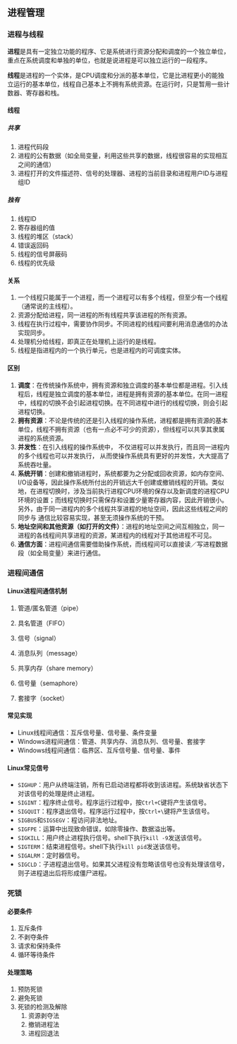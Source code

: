 ## 进程管理

### 进程与线程

**进程**是具有一定独立功能的程序、它是系统进行资源分配和调度的一个独立单位，重点在系统调度和单独的单位，也就是说进程是可以独立运行的一段程序。

**线程**是进程的一个实体，是CPU调度和分派的基本单位，它是比进程更小的能独立运行的基本单位，线程自己基本上不拥有系统资源。在运行时，只是暂用一些计数器、寄存器和栈。

#### 线程

##### 共享

1. 进程代码段
2. 进程的公有数据（如全局变量，利用这些共享的数据，线程很容易的实现相互之间的通信）
3. 进程打开的文件描述符、信号的处理器、进程的当前目录和进程用户ID与进程组ID

##### 独有

1. 线程ID
2. 寄存器组的值
3. 线程的堆区（stack）
4. 错误返回码
5. 线程的信号屏蔽码
6. 线程的优先级

#### 关系

1. 一个线程只能属于一个进程，而一个进程可以有多个线程，但至少有一个线程（通常说的主线程）。
2. 资源分配给进程，同一进程的所有线程共享该进程的所有资源。
3. 线程在执行过程中，需要协作同步。不同进程的线程间要利用消息通信的办法实现同步。
4. 处理机分给线程，即真正在处理机上运行的是线程。
5. 线程是指进程内的一个执行单元，也是进程内的可调度实体。

#### 区别

1. **调度**：在传统操作系统中，拥有资源和独立调度的基本单位都是进程。引入线程后，线程是独立调度的基本单位，进程是拥有资源的基本单位。在同一进程中，线程的切换不会引起进程切换。在不同进程中进行的线程切换，则会引起进程切换。
2. **拥有资源**：不论是传统的还是引入线程的操作系统，进程都是拥有资源的基本单位，线程不拥有资源（也有一点必不可少的资源），但线程可以共享其隶属进程的系统资源。
3. **并发性**：在引入线程的操作系统中， 不仅进程可以并发执行，而且同一进程内的多个线程也可以并发执行， 从而使操作系统具有更好的并发性，大大提高了系统吞吐量。
4. **系统开销**：创建和撤销进程时，系统都要为之分配或回收资源，如内存空间、I/O设备等，因此操作系统所付出的开销远大千创建或撤销线程的开销。类似地，在进程切换时，涉及当前执行进程CPU环境的保存以及新调度的进程CPU环境的设置；而线程切换时只需保存和设置少量寄存器内容，因此开销很小。另外，由于同一进程内的多个线程共享进程的地址空间，因此这些线程之间的同步与通信比较容易实现，甚至无须操作系统的干预。
5. **地址空间和其他资源（如打开的文件）**：进程的地址空间之间互相独立，同一进程的各线程间共享进程的资源，某进程内的线程对于其他进程不可见。
6. **通信方面**：进程间通信需要借助操作系统，而线程间可以直接读／写进程数据段（如全局变量）来进行通信。

### 进程间通信

#### Linux进程间通信机制

1. 管道/匿名管道（pipe）

2. 具名管道（FIFO）

3. 信号（signal）

4. 消息队列（message）

5. 共享内存（share memory）

6. 信号量（semaphore）

7. 套接字（socket）

#### 常见实现

* Linux线程间通信：互斥信号量、信号量、条件变量
* Windows进程间通信：管道、共享内存、消息队列、信号量、套接字
* Windows线程间通信：临界区、互斥信号量、信号量、事件

#### Linux常见信号

* `SIGHUP`：用户从终端注销，所有已启动进程都将收到该进程。系统缺省状态下对该信号的处理是终止进程。
* `SIGINT`：程序终止信号。程序运行过程中，按`Ctrl+C`键将产生该信号。
* `SIGQUIT`：程序退出信号。程序运行过程中，按`Ctrl+\`键将产生该信号。
* `SIGBUS`和`SIGSEGV`：程访问非法地址。
* `SIGFPE`：运算中出现致命错误，如除零操作、数据溢出等。
* `SIGKILL`：用户终止进程执行信号。shell下执行`kill -9`发送该信号。
* `SIGTERM`：结束进程信号。shell下执行`kill pid`发送该信号。
* `SIGALRM`：定时器信号。
* `SIGCLD`：子进程退出信号。如果其父进程没有忽略该信号也没有处理该信号，则子进程退出后将形成僵尸进程。

### 死锁

#### 必要条件

1. 互斥条件
2. 不剥夺条件
3. 请求和保持条件
4. 循环等待条件

#### 处理策略

1. 预防死锁
2. 避免死锁
3. 死锁的检测及解除
    1. 资源剥夺法
    2. 撤销进程法
    3. 进程回退法
